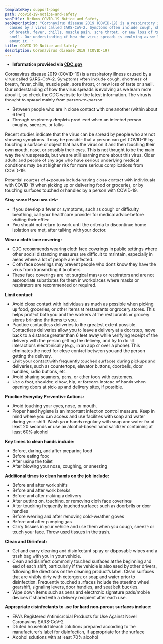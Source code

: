 ```yaml
---
templateKey: support-page
path: /covid-19-notice-and-safety
seoTitle: Brikmo COVID-19 Notice and Safety
seoDescription: "Coronavirus disease 2019 (COVID-19) is a respiratory illness
  caused by a virus called SARS-CoV-2. Symptoms often include cough, shortness
  of breath, fever, chills, muscle pain, sore throat, or new loss of taste or
  smell. Our understanding of how the virus spreads is evolving as we learn more
  about it. "
title: COVID-19 Notice and Safety
description: Coronavirus disease 2019 (COVID-19)
---
```

* **Information provided via [CDC.gov](https://www.cdc.gov/coronavirus/2019-ncov/community/organizations/food-grocery-drivers.html)**

Coronavirus disease 2019 (COVID-19) is a respiratory illness caused by a virus called SARS-CoV-2. Symptoms often include cough, shortness of breath, fever, chills, muscle pain, sore throat, or new loss of taste or smell. Our understanding of how the virus spreads is evolving as we learn more about it, so check the CDC website for the latest information. The virus is thought to spread mainly from person-to-person:

* Between people who are in close contact with one another (within about 6 feet)
* Through respiratory droplets produced when an infected person coughs, sneezes, or talks

Recent studies indicate that the virus can be spread by people who are not showing symptoms. It may be possible that a person can get COVID-19 by touching a surface or object that has the virus on it and then touching their own mouth, nose, or possibly their eyes. This is not thought to be the main way the virus spreads, but we are still learning more about this virus. Older adults and people of any age who have serious underlying medical conditions may be at higher risk for more serious complications from COVID-19.

Potential sources of exposure include having close contact with individuals with COVID-19 when picking up or delivering food or groceries, or by touching surfaces touched or handled by a person with COVID-19.

**Stay home if you are sick:**

* If you develop a fever or symptoms, such as cough or difficulty breathing, call your healthcare provider for medical advice before visiting their office.
* You should not return to work until the criteria to discontinue home isolation are met, after talking with your doctor.

**Wear a cloth face covering:**

* CDC recommends wearing cloth face coverings in public settings where other social distancing measures are difficult to maintain, especially in areas where a lot of people are infected.
* Cloth face coverings may prevent people who don’t know they have the virus from transmitting it to others.
* These face coverings are not surgical masks or respirators and are not appropriate substitutes for them in workplaces where masks or respirators are recommended or required.

**Limit contact:**

* Avoid close contact with individuals as much as possible when picking up food, groceries, or other items at restaurants or grocery stores. This helps protect both you and the workers at the restaurants or grocery stores bringing the items to you.
* Practice contactless deliveries to the greatest extent possible. Contactless deliveries allow you to leave a delivery at a doorstep, move back to a distance greater than 6 feet away while verifying receipt of the delivery with the person getting the delivery, and try to do all interactions electronically (e.g., in an app or over a phone). This eliminates the need for close contact between you and the person getting the delivery.
* Limit your contact with frequently touched surfaces during pickups and deliveries, such as countertops, elevator buttons, doorbells, door handles, radio buttons, etc.
* Avoid sharing scanners, pens, or other tools with customers.
* Use a foot, shoulder, elbow, hip, or forearm instead of hands when opening doors at pick-up and delivery sites, if possible.

**Practice Everyday Preventive Actions:**

* Avoid touching your eyes, nose, or mouth.
* Proper hand hygiene is an important infection control measure. Keep in mind where you can access and use facilities with soap and water during your shift. Wash your hands regularly with soap and water for at least 20 seconds or use an alcohol-based hand sanitizer containing at least 60% alcohol.

**Key times to clean hands include:**

* Before, during, and after preparing food
* Before eating food
* After using the toilet
* After blowing your nose, coughing, or sneezing

**Additional times to clean hands on the job include:**

* Before and after work shifts
* Before and after work breaks
* Before and after making a delivery
* After putting on, touching, or removing cloth face coverings
* After touching frequently touched surfaces such as doorbells or door handles
* Before wearing and after removing cold-weather gloves
* Before and after pumping gas
* Carry tissues in your vehicle and use them when you cough, sneeze or touch your face. Throw used tissues in the trash.

**Clean and Disinfect:**

* Get and carry cleaning and disinfectant spray or disposable wipes and a trash bag with you in your vehicle.
* Clean and disinfect commonly touched surfaces at the beginning and end of each shift, particularly if the vehicle is also used by other drivers, following the directions on the cleaning product’s label. Clean surfaces that are visibly dirty with detergent or soap and water prior to disinfection. Frequently touched surfaces include the steering wheel, gearshift, signaling levers, door handles, and seat belt buckles.
* Wipe down items such as pens and electronic signature pads/mobile devices if shared with a delivery recipient after each use.

**Appropriate disinfectants to use for hard non-porous surfaces include:**

* EPA’s Registered Antimicrobial Products for Use Against Novel Coronavirus SARS-CoV-2
* Diluted household bleach solutions prepared according to the manufacturer’s label for disinfection, if appropriate for the surface
* Alcohol solutions with at least 70% alcohol